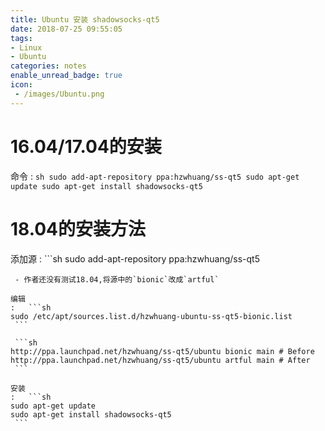 ```yaml
---
title: Ubuntu 安装 shadowsocks-qt5
date: 2018-07-25 09:55:05
tags:
- Linux
- Ubuntu
categories: notes
enable_unread_badge: true
icon:
 - /images/Ubuntu.png
---
```

# 16.04/17.04的安装
命令
:	```sh
sudo add-apt-repository ppa:hzwhuang/ss-qt5
sudo apt-get update
sudo apt-get install shadowsocks-qt5
	```
# 18.04的安装方法
添加源
:  ```sh
sudo add-apt-repository ppa:hzwhuang/ss-qt5
   ```
    - 作者还没有测试18.04,将源中的`bionic`改成`artful`

编辑
:   ```sh
sudo /etc/apt/sources.list.d/hzwhuang-ubuntu-ss-qt5-bionic.list
    ```
	
	```sh
http://ppa.launchpad.net/hzwhuang/ss-qt5/ubuntu bionic main # Before  
http://ppa.launchpad.net/hzwhuang/ss-qt5/ubuntu artful main # After
    ```

安装
:   ```sh
sudo apt-get update
sudo apt-get install shadowsocks-qt5
    ```
